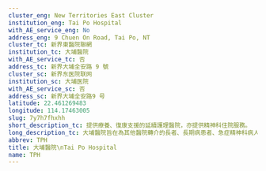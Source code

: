 ```yaml
---
cluster_eng: New Territories East Cluster
institution_eng: Tai Po Hospital
with_AE_service_eng: No
address_eng: 9 Chuen On Road, Tai Po, NT
cluster_tc: 新界東醫院聯網
institution_tc: 大埔醫院
with_AE_service_tc: 否
address_tc: 新界大埔全安路 9 號
cluster_sc: 新界东医院联网
institution_sc: 大埔医院
with_AE_service_sc: 否
address_sc: 新界大埔全安路9 号
latitude: 22.461269483
longitude: 114.17463005
slug: 7y7h7fhxhh
short_description_tc: 提供療養、復康支援的延續護理醫院，亦提供精神科住院服務。
long_description_tc: 大埔醫院旨在為其他醫院轉介的長者、長期病患者、急症精神科病人以及中央護理輪候名冊申請者等，提供醫學評估、延續護理和綜合復康服務，也是本港三間脊髓損傷康復中心之一。醫院確保病人獲取優質和全面的服務，事事以病人為先，並致力改善社區的健康。大埔醫院與多個醫療服務機構和社區團體合作，推展健康和長期護理的計劃。
abbrev: TPH
title: 大埔醫院\nTai Po Hospital
name: TPH
---
```

